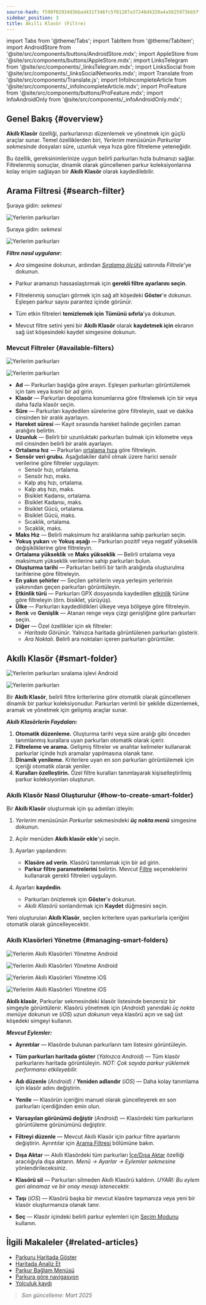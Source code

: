 ```yaml
---
source-hash: f590f02934d3bbad431f346fc5f01207a37246d4320a4a5025973bb5ff373b63
sidebar_position: 3
title: Akıllı Klasör (Filtre)
---
```

import Tabs from '@theme/Tabs';
import TabItem from '@theme/TabItem';
import AndroidStore from '@site/src/components/buttons/AndroidStore.mdx';
import AppleStore from '@site/src/components/buttons/AppleStore.mdx';
import LinksTelegram from '@site/src/components/_linksTelegram.mdx';
import LinksSocial from '@site/src/components/_linksSocialNetworks.mdx';
import Translate from '@site/src/components/Translate.js';
import InfoIncompleteArticle from '@site/src/components/_infoIncompleteArticle.mdx';
import ProFeature from '@site/src/components/buttons/ProFeature.mdx';
import InfoAndroidOnly from '@site/src/components/_infoAndroidOnly.mdx';



## Genel Bakış {#overview}

**Akıllı Klasör** özelliği, parkurlarınızı düzenlemek ve yönetmek için güçlü araçlar sunar. Temel özelliklerden biri, *Yerlerim* menüsünün *Parkurlar sekmesinde* dosyaları süre, uzunluk veya hıza göre filtreleme yeteneğidir.

Bu özellik, gereksinimlerinize uygun belirli parkurları hızla bulmanızı sağlar. Filtrelenmiş sonuçlar, dinamik olarak güncellenen parkur koleksiyonlarına kolay erişim sağlayan bir **Akıllı Klasör** olarak kaydedilebilir.


## Arama Filtresi {#search-filter}

<Tabs groupId="operating-systems">

<TabItem value="android" label="Android">

Şuraya gidin: *<Translate android="true" ids="shared_string_menu,shared_string_my_places,shared_string_gpx_files"/> sekmesi*

![Yerlerim parkurları](@site/static/img/personal/tracks/my_places_tracks_filter_2_andr.png)

</TabItem>

<TabItem value="ios" label="iOS">

Şuraya gidin: *<Translate ios="true" ids="shared_string_menu,shared_string_my_places,shared_string_gpx_tracks"/> sekmesi*

![Yerlerim parkurları](@site/static/img/personal/tracks/my_places_tracks_filter_ios.png)

</TabItem>

</Tabs>

***Filtre nasıl uygulanır:***

- *Ara* simgesine dokunun, ardından [*Sıralama ölçütü*](./manage-tracks.md#sort-by) satırında *Filtrele*'ye dokunun.

- Parkur aramanızı hassaslaştırmak için **gerekli filtre ayarlarını seçin**.

- Filtrelenmiş sonuçları görmek için sağ alt köşedeki **Göster**'e dokunun. Eşleşen parkur sayısı parantez içinde görünür.

- Tüm etkin filtreleri **temizlemek için** **Tümünü sıfırla**'ya dokunun.

- Mevcut filtre setini yeni bir **Akıllı Klasör** olarak **kaydetmek için** ekranın sağ üst köşesindeki kaydet simgesine dokunun.


### Mevcut Filtreler {#available-filters}

<Tabs groupId="operating-systems">

<TabItem value="android" label="Android">

![Yerlerim parkurları](@site/static/img/personal/tracks/my_places_tracks_filter_andr.png)

</TabItem>

<TabItem value="ios" label="iOS">

![Yerlerim parkurları](@site/static/img/personal/tracks/my_places_tracks_filter_2_ios.png)

</TabItem>

</Tabs>

- **Ad** — Parkurları başlığa göre arayın. Eşleşen parkurları görüntülemek için tam veya kısmi bir ad girin.
- **Klasör** — Parkurları depolama konumlarına göre filtrelemek için bir veya daha fazla klasör seçin.
- **Süre** — Parkurları kaydedilen sürelerine göre filtreleyin, saat ve dakika cinsinden bir aralık ayarlayın.
- **Hareket süresi** — Kayıt sırasında hareket halinde geçirilen zaman aralığını belirtin.
- **Uzunluk** — Belirli bir uzunluktaki parkurları bulmak için kilometre veya mil cinsinden belirli bir aralık ayarlayın.
- **Ortalama hız** — Parkurları [ortalama hıza](../../widgets/info-widgets.md#average-speed) göre filtreleyin.
- **Sensör veri grubu.**
    Aşağıdakiler dahil olmak üzere harici sensör verilerine göre filtreler uygulayın:
    - Sensör hızı, ortalama.
    - Sensör hızı, maks.
    - Kalp atış hızı, ortalama.
    - Kalp atış hızı, maks.
    - Bisiklet Kadansı, ortalama.
    - Bisiklet Kadansı, maks.
    - Bisiklet Gücü, ortalama.
    - Bisiklet Gücü, maks.
    - Sıcaklık, ortalama.
    - Sıcaklık, maks.
- **Maks Hız** — Belirli maksimum hız aralıklarına sahip parkurları seçin.
- **Yokuş yukarı** ve **Yokuş aşağı** — Parkurları pozitif veya negatif yükseklik değişikliklerine göre filtreleyin.
- **Ortalama yükseklik** ve **Maks yükseklik** — Belirli ortalama veya maksimum yükseklik verilerine sahip parkurları bulun.
- **Oluşturma tarihi** — Parkurları belirli bir tarih aralığında oluşturulma tarihlerine göre filtreleyin.
- **En yakın şehirler** — Seçilen şehirlerin veya yerleşim yerlerinin yakınından geçen parkurları görüntüleyin.
- **Etkinlik türü** — Parkurları GPX dosyasında kaydedilen [etkinlik](../../map/tracks/track-context-menu.md#track-information-activity) türüne göre filtreleyin (örn. bisiklet, yürüyüş).
- **Ülke** — Parkurları kaydedildikleri ülkeye veya bölgeye göre filtreleyin.
- **Renk** ve **Genişlik** — Atanan renge veya çizgi genişliğine göre parkurları seçin.
- **Diğer** — Özel özellikler için ek filtreler:
    - *Haritada Görünür*. Yalnızca haritada görüntülenen parkurları gösterir.
    - *Ara Noktalı*. Belirli ara noktaları içeren parkurları görüntüler.


## Akıllı Klasör {#smart-folder}

<Tabs groupId="operating-systems">

<TabItem value="android" label="Android">

![Yerlerim parkurları sıralama işlevi Android](@site/static/img/personal/tracks/my_places_smart_folder_andr.png)

</TabItem>

<TabItem value="ios" label="iOS">

![Yerlerim parkurları](@site/static/img/personal/tracks/my_places_smart_folder_ios.png)

</TabItem>

</Tabs>

Bir **Akıllı Klasör**, belirli filtre kriterlerine göre otomatik olarak güncellenen dinamik bir parkur koleksiyonudur. Parkurları verimli bir şekilde düzenlemek, aramak ve yönetmek için gelişmiş araçlar sunar.

***Akıllı Klasörlerin Faydaları:***

1. **Otomatik düzenleme.**
    Oluşturma tarihi veya süre aralığı gibi önceden tanımlanmış kurallara uyan parkurları otomatik olarak içerir.
2. **Filtreleme ve arama.**
    Gelişmiş filtreler ve anahtar kelimeler kullanarak parkurlar içinde hızlı aramalar yapılmasına olanak tanır.
3. **Dinamik yenileme.**
    Kriterlere uyan en son parkurları görüntülemek için içeriği otomatik olarak yeniler.
4. **Kuralları özelleştirin.**
    Özel filtre kuralları tanımlayarak kişiselleştirilmiş parkur koleksiyonları oluşturun.


### Akıllı Klasör Nasıl Oluşturulur {#how-to-create-smart-folder}

Bir **Akıllı Klasör** oluşturmak için şu adımları izleyin:

1. *Yerlerim* menüsünün *Parkurlar* sekmesindeki ***üç nokta menü*** simgesine dokunun.

2. Açılır menüden **Akıllı klasör ekle**'yi seçin.

3. Ayarları yapılandırın:
   - **Klasöre ad verin**. Klasörü tanımlamak için bir ad girin.
   - **Parkur filtre parametrelerini** belirtin. Mevcut [Filtre](#available-filters) seçeneklerini kullanarak gerekli filtreleri uygulayın.

4. Ayarları **kaydedin**.
    - Parkurları önizlemek için **Göster**'e dokunun.
    - *Akıllı Klasörü* sonlandırmak için **Kaydet** düğmesini seçin.

Yeni oluşturulan **Akıllı Klasör**, seçilen kriterlere uyan parkurlarla içeriğini otomatik olarak güncelleyecektir.


### Akıllı Klasörleri Yönetme {#managing-smart-folders}

<Tabs groupId="operating-systems">

<TabItem value="android" label="Android">

![Yerlerim Akıllı Klasörleri Yönetme Android](@site/static/img/personal/tracks/my_places_smart_folder_2-1_andr.png)

![Yerlerim Akıllı Klasörleri Yönetme Android](@site/static/img/personal/tracks/my_places_smart_folder_3_andr.png)

</TabItem>

<TabItem value="ios" label="iOS">

![Yerlerim Akıllı Klasörleri Yönetme iOS](@site/static/img/personal/tracks/folder_menu_2_ios.png)

![Yerlerim Akıllı Klasörleri Yönetme iOS](@site/static/img/personal/tracks/my_places_smart_folder_2_ios.png)

</TabItem>

</Tabs>

**Akıllı klasör**, Parkurlar sekmesindeki klasör listesinde benzersiz bir simgeyle görüntülenir. Klasörü yönetmek için (*Android*) yanındaki *üç nokta menüye* dokunun ve (*iOS*) *uzun dokunun* veya klasörü açın ve sağ üst köşedeki simgeyi kullanın.

***Mevcut Eylemler:***

- **Ayrıntılar** — Klasörde bulunan parkurların tam listesini görüntüleyin.

- **Tüm parkurları haritada göster** (*Yalnızca Android*) — Tüm klasör parkurlarını haritada görüntüleyin.
    *NOT: Çok sayıda parkur yüklemek performansı etkileyebilir.*

- **Adı düzenle** (*Android*) / **Yeniden adlandır** (*iOS*) — Daha kolay tanımlama için klasör adını değiştirin.

- **Yenile** — Klasörün içeriğini manuel olarak güncelleyerek en son parkurları içerdiğinden emin olun.

- **Varsayılan görünümü değiştir** (*Android*) — Klasördeki tüm parkurların görüntüleme görünümünü değiştirir.

- **Filtreyi düzenle** — Mevcut Akıllı Klasör için parkur filtre ayarlarını değiştirin. Ayrıntılar için [Arama Filtresi](#search-filter) bölümüne bakın.

- **Dışa Aktar** — Akıllı Klasördeki tüm parkurları [İçe/Dışa Aktar](../../personal/import-export.md) özelliği aracılığıyla dışa aktarın. *Menü → Ayarlar → Eylemler sekmesine* yönlendirileceksiniz.

- **Klasörü sil** — Parkurları silmeden Akıllı Klasörü kaldırın.
    *UYARI: Bu eylem geri alınamaz ve bir onay mesajı istenecektir.*

- **Taşı** (*iOS*) — Klasörü başka bir mevcut klasöre taşımanıza veya yeni bir klasör oluşturmanıza olanak tanır.

- **Seç** — Klasör içindeki belirli parkur eylemleri için [Seçim Modunu](./manage-tracks.md#selection-mode) kullanın.


## İlgili Makaleler {#related-articles}

- [Parkuru Haritada Göster](../../map/tracks/index.md)
- [Haritada Analiz Et](../../map/tracks/index.md#analyze-track-on-map)
- [Parkur Bağlam Menüsü](../../map/tracks/track-context-menu.md)
- [Parkura göre navigasyon](../../navigation/setup/gpx-navigation.md)
- [Yolculuk kaydı](../../plugins/trip-recording.md)

> *Son güncelleme: Mart 2025*